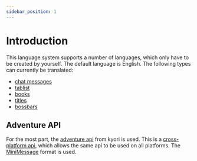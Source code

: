 ```yaml
---
sidebar_position: 1
---
```


# Introduction

This language system supports a number of languages, which only have to be created by yourself. The default language is
English.
The following types can currently be translated:

- [chat messages](https://docs.dustrean.net/docs/language/chat_messages)
- [tablist](https://docs.dustrean.net/docs/language/tablist)
- [books](https://docs.dustrean.net/docs/language/books)
- [titles](https://docs.dustrean.net/docs/language/titles)
- [bossbars](https://docs.dustrean.net/docs/language/bossbars)

## Adventure API

For the most part, the [adventure api](https://docs.adventure.kyori.net/) from kyori is used. This is a [cross-platform
api](https://docs.adventure.kyori.net/platform/index.html), which allows the same api to be used on all platforms.
The [MiniMessage](https://docs.adventure.kyori.net/minimessage/index.html) format is used.